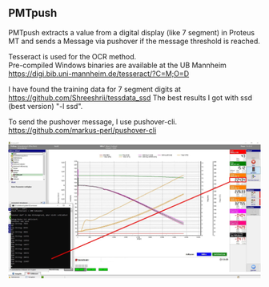 ## PMTpush
PMTpush extracts a value from a digital display (like 7 segment) in Proteus MT and sends a Message via pushover
if the message threshold is reached.

Tesseract is used for the OCR method.  
Pre-compiled Windows binaries are available at the UB Mannheim https://digi.bib.uni-mannheim.de/tesseract/?C=M;O=D

I have found the training data for 7 segment digits at https://github.com/Shreeshrii/tessdata_ssd
The best results I got with ssd (best version) "-l ssd".

To send the pushover message, I use pushover-cli. https://github.com/markus-perl/pushover-cli

![Screenshot](screenshot.jpg)